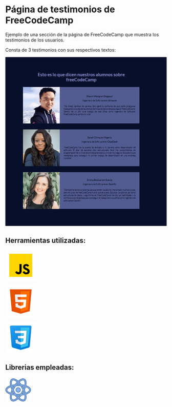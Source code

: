 # Página de testimonios de FreeCodeCamp

Ejemplo de una sección de la página de FreeCodeCamp que muestra los testimonios de los usuarios.

Consta de 3 testimonios con sus respectivos textos:

![](./src/assets/Full%20Page.png)

## Herramientas utilizadas:

![imagen](./src/assets/icons8-javascript.svg)

 ![imagen](./src/assets/icons8-html.svg)

 ![imagen](./src/assets/icons8-css.svg)


 ## Librerias empleadas:


 ![imagen](./src/assets/icons8-react.svg)


 